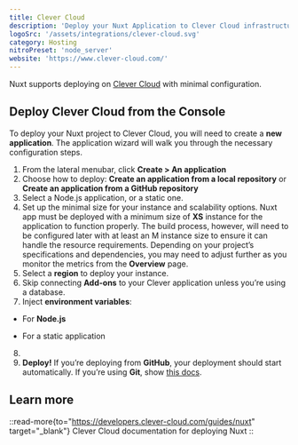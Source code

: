 ```yaml
---
title: Clever Cloud
description: 'Deploy your Nuxt Application to Clever Cloud infrastructure.'
logoSrc: '/assets/integrations/clever-cloud.svg'
category: Hosting
nitroPreset: 'node_server'
website: 'https://www.clever-cloud.com/'
---
```


Nuxt supports deploying on [Clever Cloud](https://www.clever-cloud.com/) with minimal configuration.

## Deploy Clever Cloud from the Console

To deploy your Nuxt project to Clever Cloud, you will need to create a **new application**. The application wizard will walk you through the necessary configuration steps.

1. From the lateral menubar, click **Create > An application**
2. Choose how to deploy: **Create an application from a local repository** or **Create an application from a GitHub repository**
3. Select a Node.js application, or a static one.
4. Set up the minimal size for your instance and scalability options. Nuxt app must be deployed with a minimum size of **XS** instance for the application to function properly. The build process, however, will need to be configured later with at least an M instance size to ensure it can handle the resource requirements. Depending on your project’s specifications and dependencies, you may need to adjust further as you monitor the metrics from the **Overview** page.
5. Select a **region** to deploy your instance.
6. Skip connecting **Add-ons** to your Clever application unless you’re using a database.
7. Inject **environment variables**:
  - For **Node.js**
    
  - For a static application
8. 
9. **Deploy!** If you’re deploying from **GitHub**, your deployment should start automatically. If you’re using **Git**, show [this docs](https://www.clever-cloud.com/developers/doc/quickstart/#choose-how-to-deploy).

## Learn more

::read-more{to="https://developers.clever-cloud.com/guides/nuxt" target="_blank"}
Clever Cloud documentation for deploying Nuxt
::
